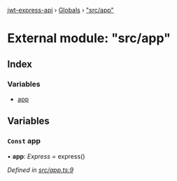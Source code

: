 [jwt-express-api](../README.md) › [Globals](../globals.md) › ["src/app"](_src_app_.md)

# External module: "src/app"

## Index

### Variables

* [app](_src_app_.md#const-app)

## Variables

### `Const` app

• **app**: *Express* = express()

*Defined in [src/app.ts:9](https://github.com/Morganb816/JWT-Authentication/blob/f809911/src/app.ts#L9)*
